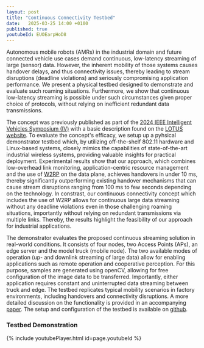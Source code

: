 ```yaml
---
layout: post
title: "Continuous Connectivity Testbed"
date:   2025-03-25 14:00 +0100
published: true
youtubeId: EUOEarpHoD8
---
```



Autonomous mobile robots (AMRs) in the industrial domain and future connected vehicle use cases demand continuous, low-latency streaming of large (sensor) data. However, the inherent mobility of those systems causes handover delays, and thus connectivity issues, thereby leading to stream disruptions (deadline violations) and seriously compromising application performance. We present a physical testbed designed to demonstrate and evaluate such roaming situations. Furthermore, we show that continuous low-latency streaming is possible under such circumstances given proper choice of protocols, without relying on inefficient redundant data transmissions. <!--end_excerpt-->

The concept was previously published as part of the [2024 IEEE Intelligent Vehicles Symposium (IV)](https://ieeexplore.ieee.org/abstract/document/10588468) with a basic description found on the [LOTUS website](https://ida-tubs.github.io/lotus/handover/01_continuous_access/). To evaluate the concept's efficacy, we setup up a pyhsical demonstrator testbed which, by utilizing off-the-shelf 802.11 hardware and Linux-based systems, closely mimics the capabilities of state-of-the-art industrial wireless systems, providing valuable insights for practical deployment. Experimental results show that our approach, which combines low-overhead link monitoring, application-centric resource management and the use of [W2RP](https://github.com/IDA-TUBS/lwW2RP) on the data plane, achieves handovers in under 10 ms, thereby significantly outperforming existing handover mechanisms that can cause stream disruptions ranging from 100 ms to few seconds depending on the technology. In constrast, our continuous connectivity concept which includes the use of W2RP allows for continuous large data streaming without any deadline violations even in those challenging roaming situations, importantly without relying on redundant transmissions via multiple links. Thereby, the results highlight the feasibility of our approach for industrial applications.

The demonstrator evaluates the proposed continuous streaming solution in real-world conditions. It consists of four nodes, two Access Points (APs), an edge server and the model truck (mobile node). The two available modes of operation (up- and downlink streaming of large data) allow for enabling applications such as remote operation and cooperative perception. For this purpose, samples are generated using openCV, allowing for free configuration of the image data to be transferred. Importantly, either application requires constant and uninterrupted data streaming between truck and edge. The testbed replicates typical mobility scenarios in factory environments, including handovers and connectivity disruptions. A more detailed discussion on the functionality is provided in an accompanying [paper](). The setup and configuration of the testbed is available on [github](https://github.com/IDA-TUBS/CC_Testbed).

### Testbed Demonstration
{% include youtubePlayer.html id=page.youtubeId %}